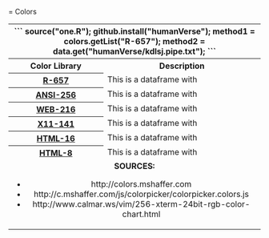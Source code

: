 = Colors 

<TABLE>
	<TR>
		<TH colspan=2>
		```
		source("one.R");
		github.install("humanVerse");
		method1 = colors.getList("R-657");
		method2 = data.get("humanVerse/kdlsj.pipe.txt");
		```
		</TH>
	<TR>
		<TH valign="top" align="center">Color Library</TH>
		<TH valign="top" align="center">Description</TH>
	</TR>
	<TR>
		<TH valign="top" align="center"><a href="https://raw.githubusercontent.com/MonteShaffer/humanVerse.data/main/-colors-/COLORS_R-657.txt">R-657</a></TH>
		<TD valign="top" align="left">
			This is a dataframe with 
		</TD>	
	</TR>
	<TR>
		<TH valign="top" align="center"><a href="https://raw.githubusercontent.com/MonteShaffer/humanVerse.data/main/-colors-/COLORS_ANSI-256.txt">ANSI-256</a></TH>
		<TD valign="top" align="left">
			This is a dataframe with 
		</TD>	
	</TR>
	<TR>
		<TH valign="top" align="center"><a href="https://raw.githubusercontent.com/MonteShaffer/humanVerse.data/main/-colors-/COLORS_WEB-216.txt">WEB-216</a></TH>
		<TD valign="top" align="left">
			This is a dataframe with 
		</TD>	
	</TR>
	<TR>
		<TH valign="top" align="center"><a href="https://raw.githubusercontent.com/MonteShaffer/humanVerse.data/main/-colors-/COLORS_X11-141.txt">X11-141</a></TH>
		<TD valign="top" align="left">
			This is a dataframe with 
		</TD>	
	</TR>
	<TR>
		<TH valign="top" align="center"><a href="https://raw.githubusercontent.com/MonteShaffer/humanVerse.data/main/-colors-/COLORS_HTML-16.txt">HTML-16</a></TH>
		<TD valign="top" align="left">
			This is a dataframe with 
		</TD>	
	</TR>
	<TR>
		<TH valign="top" align="center"><a href="https://raw.githubusercontent.com/MonteShaffer/humanVerse.data/main/-colors-/COLORS_HTML-8.txt">HTML-8</a></TH>
		<TD valign="top" align="left">
			This is a dataframe with 
		</TD>	
	</TR>
	<TR>
		<TD align="center" valign="top" colspan=2>
		<B>SOURCES:</B>
		<ul>
			<li>http://colors.mshaffer.com</li>
			<li>http://c.mshaffer.com/js/colorpicker/colorpicker.colors.js</li>
			<li>http://www.calmar.ws/vim/256-xterm-24bit-rgb-color-chart.html</li>
		</ul>
		</TD>
</TABLE>

